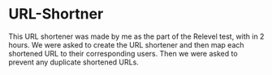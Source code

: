 # URL-Shortner

This URL shortener was made by me as the part of the Relevel test, with in 2 hours. We were asked to create the URL shortener and then map each shortened URL 
to their corresponding users. Then we were asked to prevent any duplicate shortened URLs.
